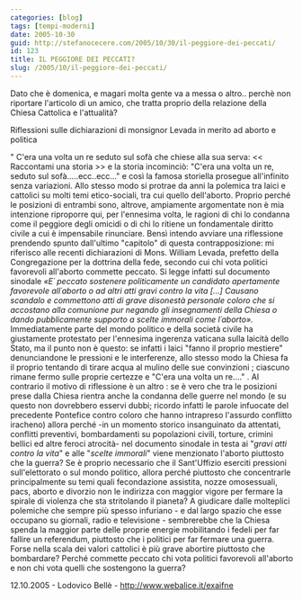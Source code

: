 ```yaml
---
categories: [blog]
tags: [tempi-moderni]
date: 2005-10-30
guid: http://stefanocecere.com/2005/10/30/il-peggiore-dei-peccati/
id: 123
title: IL PEGGIORE DEI PECCATI?
slug: /2005/10/il-peggiore-dei-peccati/
---
```


Dato che è domenica, e magari molta gente va a messa o altro.. perchè non riportare l'articolo di un amico, che tratta proprio della relazione della Chiesa Cattolica e l'attualità?

Riflessioni sulle dichiarazioni di monsignor Levada in merito ad aborto e politica

" C'era una volta un re seduto sul sofà che chiese alla sua serva: << Raccontami una storia >> e la storia incominciò: "C'era una volta un re, seduto sul sofà&#x2026;..ecc..ecc&#x2026;" e così la famosa storiella prosegue all'infinito senza variazioni. Allo stesso modo si protrae da anni la polemica tra laici e cattolici su molti temi etico-sociali, tra cui quello dell'aborto. Proprio perché le posizioni di entrambi sono, altrove, ampiamente argomentate non è mia intenzione riproporre qui, per l'ennesima volta, le ragioni di chi lo condanna come il peggiore degli omicidi o di chi lo ritiene un fondamentale diritto civile a cui è impensabile rinunciare. Bensì intendo avviare una riflessione prendendo spunto dall'ultimo "capitolo" di questa contrapposizione: mi riferisco alle recenti dichiarazioni di Mons. William Levada, prefetto della Congregazione per la dottrina della fede, secondo cui chi vota politici favorevoli all'aborto commette peccato. Si legge infatti sul documento sinodale _&#xab;E&#xb4; peccato sostenere politicamente un candidato apertamente favorevole all&#xb4;aborto o ad altri atti gravi contro la vita [&#x2026;] Causano scandalo e commettono atti di grave disonestà personale coloro che si accostano alla comunione pur negando gli insegnamenti della Chiesa o dando pubblicamente supporto a scelte immorali come l&#xb4;aborto&#xbb;._ Immediatamente parte del mondo politico e della società civile ha giustamente protestato per l'ennesima ingerenza vaticana sulla laicità dello Stato, ma il punto non è questo: se infatti i laici "fanno il proprio mestiere" denunciandone le pressioni e le interferenze, allo stesso modo la Chiesa fa il proprio tentando di tirare acqua al mulino delle sue convinzioni ; ciascuno rimane fermo sulle proprie certezze e "C'era una volta un re&#x2026;." . Al contrario il motivo di riflessione è un altro : se è vero che tra le posizioni prese dalla Chiesa rientra anche la condanna delle guerre nel mondo (e su questo non dovrebbero esservi dubbi; ricordo infatti le parole infuocate del precedente Pontefice contro coloro che hanno intrapreso l'assurdo conflitto iracheno) allora perché -in un momento storico insanguinato da attentati, conflitti preventivi, bombardamenti su popolazioni civili, torture, crimini bellici ed altre feroci atrocità- nel documento sinodale in testa ai "_gravi atti contro la vita_" e alle "_scelte immorali_" viene menzionato l'aborto piuttosto che la guerra? Se è proprio necessario che il Sant'Uffizio eserciti pressioni sull'elettorato o sul mondo politico, allora perché piuttosto che concentrarle principalmente su temi quali fecondazione assistita, nozze omosessuali, pacs, aborto e divorzio non le indirizza con maggior vigore per fermare la spirale di violenza che sta stritolando il pianeta? A giudicare dalle molteplici polemiche che sempre più spesso infuriano - e dal largo spazio che esse occupano su giornali, radio e televisione - sembrerebbe che la Chiesa spenda la maggior parte delle proprie energie mobilitando i fedeli per far fallire un referendum, piuttosto che i politici per far fermare una guerra. Forse nella scala dei valori cattolici è più grave abortire piuttosto che bombardare? Perché commette peccato chi vota politici favorevoli all'aborto e non chi vota quelli che sostengono la guerra?

12.10.2005 - Lodovico Bellè - <http://www.webalice.it/exaifne>